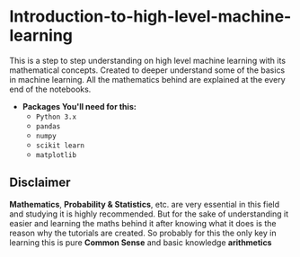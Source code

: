 # Introduction-to-high-level-machine-learning
This is a step to step understanding on high level machine learning with its mathematical concepts.
Created to deeper understand some of the basics in machine learning.
All the mathematics behind are explained at the every end of the notebooks.

* **Packages You'll need for this:**
  * `Python 3.x`
  * `pandas`
  * `numpy`
  * `scikit learn`
  * `matplotlib`

## Disclaimer
**Mathematics**, **Probability & Statistics**, etc. are very essential in this field and studying it is highly recommended.
But for the sake of understanding it easier and learning the maths behind it after knowing what it does is the reason why the tutorials are created.
So probably for this the only key in learning this is pure **Common Sense** and basic knowledge **arithmetics**